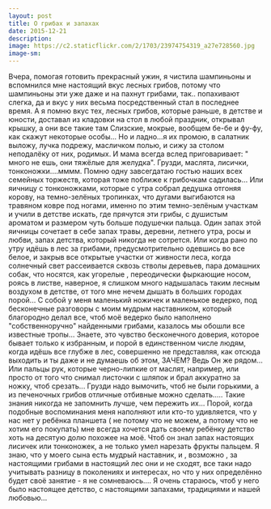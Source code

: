 ```yaml
---
layout: post
title: О грибах и запахах
date: 2015-12-21
description: 
image: https://c2.staticflickr.com/2/1703/23974754319_a27e728560.jpg
image-sm: 
---
```

<p>Вчера, помогая готовить прекрасный ужин, я чистила шампиньоны и вспомнился мне настоящий вкус лесных грибов, потому что шампиньоны эти уже даже и на пахнут грибами, так.. попахивают слегка, да и вкус у них весьма посредственный стал в последнее время. А я помню вкус тех, лесных грибов, которые раньше, в детстве и юности, доставал из кладовки на стол в любой праздник, открывал крышку, а они все такие там Слизские, мокрые, вообщем бе-бе и фу-фу, как скажут некоторые особы... Но и ладно...я их промою, в салатник выложу, лучка подрежу, масличком полью, и сижу за столом неподалёку от них, родимых. И мама всегда вслед приговаривает: " много не ешь, они тяжёлые для желудка". Грузди, маслята, лисички, тонконожки....мммм. Помню одну завсегдатаю гостью наших всех семейных торжеств, которая тоже поближе к грибочкам садилась... 
Или яичницу с тонконожками, которые с утра собрал дедушка отгоняя корову, на темно-зелёных тропинках, что дугами выгибаются на травяном ковре под ногами, именно по этим темно-зелёным участкам и учили в детстве искать, где прячутся эти грибы, с душистым ароматом и размером чуть больше подушечки пальца. Один запах этой яичницы сочетает в себе запах травы, деревни, летнего утра, росы и любви, запах детства, который никогда не сотрется. 
Или когда рано по утру идёшь в лес за грибами, предусмотрительно одевшись во все белое, и закрыв все открытые участки от живности леса, когда солнечный свет рассеивается сквозь стволы деревьев, пара домашних собак, что носятся, как угорелые , переодически фыркающие носом, роясь в листве, наверное, я слишком много надышалась таким лесным воздухом в детстве, от того мне нечем дышать в больших городах порой... С собой у меня маленький ножичек и маленькое ведерко, под бесконечные разговоры с моим мудрым наставником, который благородно делал все, чтоб моё ведерко было наполнено "собственноручно" найденными грибами, казалось мы обошли все известные тропы... Знаете, это чувство бесконечного доверия, которое бывает только к избранным, и порой в единственном числе людям, когда идёшь все глубже в лес, совершенно не представляя, как отсюда выходить и ты даже и не думаешь об этом, ЗАЧЕМ? Ведь Он же рядом... 
Или пальцы рук, которые черно-липкие от маслят, например, или просто от того что снимал листочки с шляпок и брал аккуратно за ножку, чтоб срезать... 
Грузди надо вымочить, чтоб не были горькими, а из печеночных грибов отличные отбивные можно сделать..... Такие знания никогда не запомнить лучше, чем пережить их... 
Порой, когда подобные воспоминания меня наполняют или кто-то удивляется, что у нас нет у ребёнка планшета ( не потому что не можем, а потому что не хотим его покупать) мне всегда хочется дать своему ребёнку детство хоть на десятую долю похожее на моё. Чтоб он знал запах настоящих лисичек или тонконожек, а не только умел нарезать фрукты пальцем. 
Я знаю, что у моего сына есть мудрый наставник, и , возможно , за настоящими грибами в настоящий лес они и не сходят, все таки надо учитывать разницу в поколениях и интересах, но что у них определённо будет своё занятие - я не сомневаюсь....
Я очень стараюсь, чтоб у него было настоящее детство, с настоящими запахами, традициями и нашей любовью...</p>
